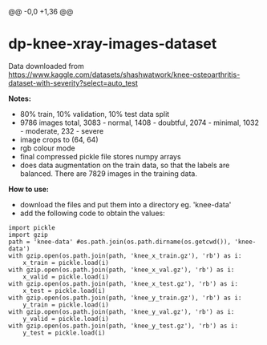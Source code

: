 @@ -0,0 +1,36 @@
# dp-knee-xray-images-dataset


Data downloaded from https://www.kaggle.com/datasets/shashwatwork/knee-osteoarthritis-dataset-with-severity?select=auto_test

**Notes:**
 - 80% train, 10% validation, 10% test data split
 - 9786 images total, 3083 - normal, 1408 - doubtful, 2074 - minimal, 1032 - moderate, 232 - severe
 - image crops to (64, 64)
 - rgb colour mode
 - final compressed pickle file stores numpy arrays
 - does data augmentation on the train data, so that the labels are balanced. There are 7829 images in the training data.

**How to use:**
- download the files and put them into a directory eg. 'knee-data'
- add the following code to obtain the values:

```
import pickle
import gzip
path = 'knee-data' #os.path.join(os.path.dirname(os.getcwd()), 'knee-data')
with gzip.open(os.path.join(path, 'knee_x_train.gz'), 'rb') as i:
    x_train = pickle.load(i)
with gzip.open(os.path.join(path, 'knee_x_val.gz'), 'rb') as i:
    x_valid = pickle.load(i)    
with gzip.open(os.path.join(path, 'knee_x_test.gz'), 'rb') as i:
    x_test = pickle.load(i)  
with gzip.open(os.path.join(path, 'knee_y_train.gz'), 'rb') as i:
    y_train = pickle.load(i)  
with gzip.open(os.path.join(path, 'knee_y_val.gz'), 'rb') as i:
    y_valid = pickle.load(i) 
with gzip.open(os.path.join(path, 'knee_y_test.gz'), 'rb') as i:
    y_test = pickle.load(i)
```
